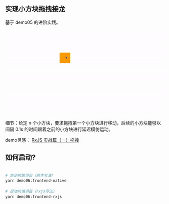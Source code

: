## 实现小方块拖拽接龙

基于 demo05 的进阶实践。

![](./images/01.gif)

细节：给定 n 个小方块，要求拖拽第一个小方块进行移动，后续的小方块能够以间隔 0.1s 的时间跟着之前的小方块进行延迟模仿运动。

demo灵感：
[RxJS 实战篇（一）拖拽](https://jerryzou.com/posts/rxjs-practice-01/)

## 如何启动?

```bash

# 启动前端项目（原生写法）
yarn demo06:frontend-native

# 启动前端项目（rxjs写法）
yarn demo06:frontend-rxjs
```
